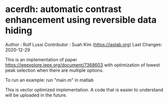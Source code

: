 # acerdh: automatic contrast enhancement using reversible data hiding
Author : Rolf Lussi
Contributor : Suah Kim (https://iaslab.org)
Last Changes: 2020-12-29

This is an implementation of paper https://ieeexplore.ieee.org/document/7368603 with optimization of lowest peak selection when there are multiple options. 

To run an example: 
run "main.m" in matlab

This is vector optimized implementation. A code that is easier to understand will be uploaded in the future.
